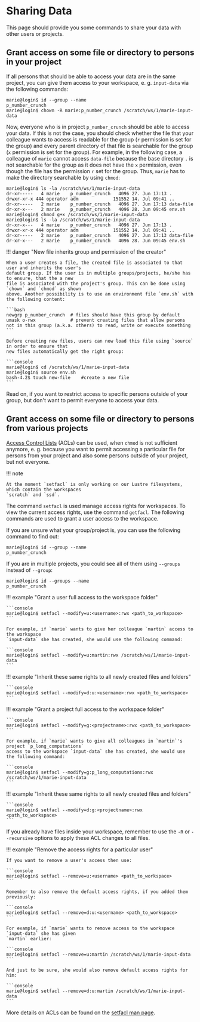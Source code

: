# Sharing Data

This page should provide you some commands to share your data with other users or projects.

## Grant access on some file or directory to persons in your project

If all persons that should be able to access your data are in the same project, you can give them
access to your workspace, e. g. `input-data` via the following commands:

```console
marie@login$ id --group --name
p_number_crunch
marie@login$ chown -R marie:p_number_crunch /scratch/ws/1/marie-input-data
```

Now, everyone who is in project `p_number_crunch` should be able to access your data. If this is not
the case, you should check whether the file that your colleague wants to access is readable for the
group (`r` permission is set for the group) and every parent directory of that file is searchable
for the group (`x` permission is set for the group). For example, in the following case, a colleague
of `marie` cannot access `data-file` because the base directory `.` is not searchable for the group
as it does not have the `x` permission, even though the file has the permission `r` set for the
group. Thus, `marie` has to make the directory searchable by using `chmod`:

```console
marie@login$ ls -la /scratch/ws/1/marie-input-data
dr-xr-----   4 marie    p_number_crunch   4096 27. Jun 17:13 .
drwxr-xr-x 444 operator adm             151552 14. Jul 09:41 ..
dr-xr-----   2 marie    p_number_crunch   4096 27. Jun 17:13 data-file
dr-xr-x---   2 marie    p_number_crunch   4096 28. Jun 09:45 env.sh
marie@login$ chmod g+x /scratch/ws/1/marie-input-data
marie@login$ ls -la /scratch/ws/1/marie-input-data
dr-xr-x---   4 marie    p_number_crunch   4096 27. Jun 17:13 .
drwxr-xr-x 444 operator adm             151552 14. Jul 09:41 ..
dr-xr-----   2 marie    p_number_crunch   4096 27. Jun 17:13 data-file
dr-xr-x---   2 marie    p_number_crunch   4096 28. Jun 09:45 env.sh
```

!!! danger "New file inherits group and permission of the creator"

    When a user creates a file, the created file is associated to that user and inherits the user's
    default group. If the user is in multiple groups/projects, he/she has to ensure, that the a new
    file is associated with the project's group. This can be done using `chown` and `chmod` as shown
    above. Another possibility is to use an environment file `env.sh` with the following content:

    ```bash
    newgrp p_number_crunch  # files should have this group by default
    umask o-rwx             # prevent creating files that allow persons not in this group (a.k.a. others) to read, write or execute something
    ```

    Before creating new files, users can now load this file using `source` in order to ensure that
    new files automatically get the right group:

    ```console
    marie@login$ cd /scratch/ws/1/marie-input-data
    marie@login$ source env.sh
    bash-4.2$ touch new-file    #create a new file
    ```

Read on, if you want to restrict access to specific persons outside of your group, but don't want to
permit everyone to access your data.

## Grant access on some file or directory to persons from various projects

[Access Control Lists](https://en.wikipedia.org/wiki/Access-control_list) (ACLs) can be used, when
`chmod` is not sufficient anymore, e. g. because you want to permit accessing a particular file for
persons from your project and also some persons outside of your project, but not everyone.

!!! note

    At the moment `setfacl` is only working on our Lustre filesystems, which contain the workspaces
    `scratch` and `ssd`.

The command `setfacl` is used manage access rights for workspaces. To view the current access
rights, use the command `getfacl`. The following commands are used to grant a user access to the
workspace.

If you are unsure what your group/project is, you can use the following command to find out:

```console
marie@login$ id --group --name
p_number_crunch
```

If you are in multiple projects, you could see all of them using `--groups` instead of `--group`:

```console
marie@login$ id --groups --name
p_number_crunch
```

!!! example "Grant a user full access to the workspace folder"

    ```console
    marie@login$ setfacl --modify=u:<username>:rwx <path_to_workspace>
    ```

    For example, if `marie` wants to give her colleague `martin` access to the workspace
    `input-data` she has created, she would use the following command:

    ```console
    marie@login$ setfacl --modify=u:martin:rwx /scratch/ws/1/marie-input-data
    ```

!!! example "Inherit these same rights to all newly created files and folders"

    ```console
    marie@login$ setfacl --modify=d:u:<username>:rwx <path_to_workspace>
    ```

!!! example "Grant a project full access to the workspace folder"

    ```console
    marie@login$ setfacl --modify=g:<projectname>:rwx <path_to_workspace>
    ```

    For example, if `marie` wants to give all colleagues in `martin`'s project `p_long_computations`
    access to the workspace `input-data` she has created, she would use the following command:

    ```console
    marie@login$ setfacl --modify=g:p_long_computations:rwx /scratch/ws/1/marie-input-data
    ```

!!! example "Inherit these same rights to all newly created files and folders"

    ```console
    marie@login$ setfacl --modify=d:g:<projectname>:rwx <path_to_workspace>
    ```

If you already have files inside your workspace, remember to use the `-R` or `--recursive` options
to apply these ACL changes to all files.

!!! example "Remove the access rights for a particular user"

    If you want to remove a user's access then use:

    ```console
    marie@login$ setfacl --remove=u:<username> <path_to_workspace>
    ```

    Remember to also remove the default access rights, if you added them previously:

    ```console
    marie@login$ setfacl --remove=d:u:<username> <path_to_workspace>
    ```

    For example, if `marie` wants to remove access to the workspace `input-data` she has given
    `martin` earlier:

    ```console
    marie@login$ setfacl --remove=u:martin /scratch/ws/1/marie-input-data
    ```

    And just to be sure, she would also remove default access rights for him:

    ```console
    marie@login$ setfacl --remove=d:u:martin /scratch/ws/1/marie-input-data
    ```

More details on ACLs can be found on the [setfacl man page](https://man.archlinux.org/man/setfacl.1).
